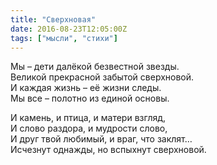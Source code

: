 ```yaml
---
title: "Сверхновая"
date: 2016-08-23T12:05:00Z
tags: ["мысли", "стихи"]
---
```


Мы – дети далёкой безвестной звезды.  
Великой прекрасной забытой сверхновой.  
И каждая жизнь – её жизни следы.  
Мы все – полотно из единой основы.

И камень, и птица, и матери взгляд,  
И слово раздора, и мудрости слово,  
И друг твой любимый, и враг, что заклят…  
Исчезнут однажды, но вспыхнут сверхновой.  
